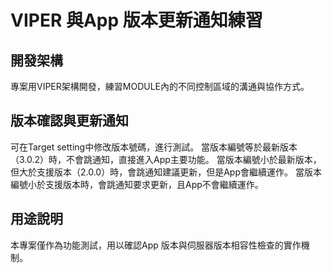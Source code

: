 #  VIPER 與App 版本更新通知練習

## 開發架構
專案用VIPER架構開發，練習MODULE內的不同控制區域的溝通與協作方式。


## 版本確認與更新通知
可在Target setting中修改版本號碼，進行測試。
當版本編號等於最新版本（3.0.2）時，不會跳通知，直接進入App主要功能。
當版本編號小於最新版本，但大於支援版本（2.0.0）時，會跳通知建議更新，但是App會繼續運作。
當版本編號小於支援版本時，會跳通知要求更新，且App不會繼續運作。

## 用途說明
本專案僅作為功能測試，用以確認App 版本與伺服器版本相容性檢查的實作機制。

